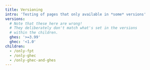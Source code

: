 ```yaml
---
title: Versioning
intro: 'Testing of pages that only available in *some* versions'
versions:
  # Note that these here are wrong!
  # They deliberately don't match what's set in the versions
  # within the children.
  ghes: '>=3.99'
  ghec: '<1.0'
children:
  - /only-fpt
  - /only-ghec
  - /only-ghec-and-ghes
---
```

